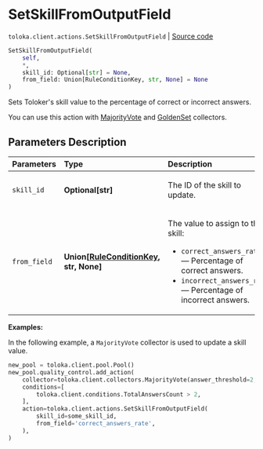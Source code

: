 # SetSkillFromOutputField
`toloka.client.actions.SetSkillFromOutputField` | [Source code](https://github.com/Toloka/toloka-kit/blob/v1.2.2/src/client/actions.py#L110)

```python
SetSkillFromOutputField(
    self,
    *,
    skill_id: Optional[str] = None,
    from_field: Union[RuleConditionKey, str, None] = None
)
```

Sets Toloker's skill value to the percentage of correct or incorrect answers.


You can use this action with [MajorityVote](toloka.client.collectors.MajorityVote.md) and [GoldenSet](toloka.client.collectors.GoldenSet.md) collectors.

## Parameters Description

| Parameters | Type | Description |
| :----------| :----| :-----------|
`skill_id`|**Optional\[str\]**|<p>The ID of the skill to update.</p>
`from_field`|**Union\[[RuleConditionKey](toloka.client.conditions.RuleConditionKey.md), str, None\]**|<p>The value to assign to the skill:</p> <ul> <li>`correct_answers_rate` — Percentage of correct answers.</li> <li>`incorrect_answers_rate` — Percentage of incorrect answers.</li> </ul>

**Examples:**

In the following example, a `MajorityVote` collector is used to update a skill value.

```python
new_pool = toloka.client.pool.Pool()
new_pool.quality_control.add_action(
    collector=toloka.client.collectors.MajorityVote(answer_threshold=2, history_size=10),
    conditions=[
        toloka.client.conditions.TotalAnswersCount > 2,
    ],
    action=toloka.client.actions.SetSkillFromOutputField(
        skill_id=some_skill_id,
        from_field='correct_answers_rate',
    ),
)
```

